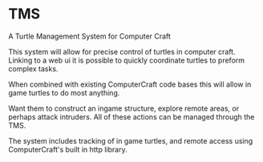 TMS
===

A Turtle Management System for Computer Craft

This system will allow for precise control of turtles in computer craft.
Linking to a web ui it is possible to quickly coordinate turtles to preform complex tasks.

When combined with existing ComputerCraft code bases this will allow in game turtles to do most anything.

Want them to construct an ingame structure, explore remote areas, or perhaps attack intruders. All of these actions can be managed through the TMS.

The system includes tracking of in game turtles, and remote access using ComputerCraft's built in http library.
